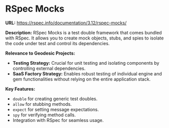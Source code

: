 # RSpec Mocks

**URL:** https://rspec.info/documentation/3.12/rspec-mocks/

**Description:** RSpec Mocks is a test double framework that comes bundled with RSpec. It allows you to create mock objects, stubs, and spies to isolate the code under test and control its dependencies.

**Relevance to Geodesic Projects:**
- **Testing Strategy:** Crucial for unit testing and isolating components by controlling external dependencies.
- **SaaS Factory Strategy:** Enables robust testing of individual engine and gem functionalities without relying on the entire application stack.

**Key Features:**
- `double` for creating generic test doubles.
- `allow` for stubbing methods.
- `expect` for setting message expectations.
- `spy` for verifying method calls.
- Integration with RSpec for seamless usage.
